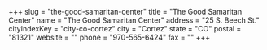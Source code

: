 +++
slug = "the-good-samaritan-center"
title = "The Good Samaritan Center"
name = "The Good Samaritan Center"
address = "25 S. Beech St."
cityIndexKey = "city-co-cortez"
city = "Cortez"
state = "CO"
postal = "81321"
website = ""
phone = "970-565-6424"
fax = ""
+++
